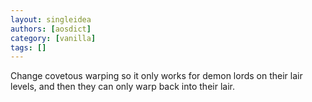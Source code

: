 ```yaml
---
layout: singleidea
authors: [aosdict]
category: [vanilla]
tags: []
---
```

Change covetous warping so it only works for demon lords on their lair levels, and then they can only warp back into their lair.
